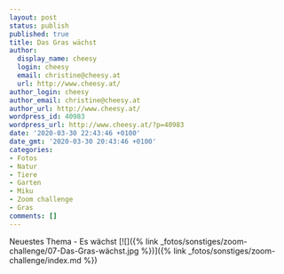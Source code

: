 ```yaml
---
layout: post
status: publish
published: true
title: Das Gras wächst
author:
  display_name: cheesy
  login: cheesy
  email: christine@cheesy.at
  url: http://www.cheesy.at/
author_login: cheesy
author_email: christine@cheesy.at
author_url: http://www.cheesy.at/
wordpress_id: 40983
wordpress_url: http://www.cheesy.at/?p=40983
date: '2020-03-30 22:43:46 +0100'
date_gmt: '2020-03-30 20:43:46 +0100'
categories:
- Fotos
- Natur
- Tiere
- Garten
- Miku
- Zoom challenge
- Gras
comments: []
---
```

Neuestes Thema - Es wächst
[![]({% link _fotos/sonstiges/zoom-challenge/07-Das-Gras-wächst.jpg %})]({% link _fotos/sonstiges/zoom-challenge/index.md %})
